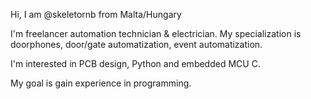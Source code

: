 Hi, I am @skeletornb from Malta/Hungary

I'm freelancer automation technician & electrician. My specialization is doorphones, door/gate automatization, event automatization.

I'm interested in PCB design, Python and embedded MCU C.

My goal is gain experience in programming.
